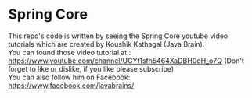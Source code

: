 # Spring Core
This repo's code is written by seeing the Spring Core youtube video tutorials which are  created by Koushik Kathagal (Java Brain).
<br />You can found those video tutorial at : https://www.youtube.com/channel/UCYt1sfh5464XaDBH0oH_o7Q (Don't forget to like or dislike, if you like please subscribe) 
<br /> You can also follow him on Facebook: https://www.facebook.com/javabrains/


